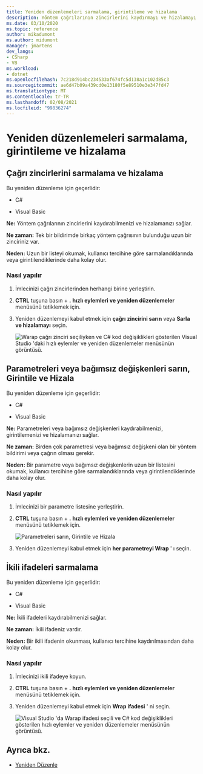 ```yaml
---
title: Yeniden düzenlemeleri sarmalama, girintileme ve hizalama
description: Yöntem çağrılarının zincirlerini kaydırmayı ve hizalamayı öğrenin.
ms.date: 03/10/2020
ms.topic: reference
author: mikadumont
ms.author: midumont
manager: jmartens
dev_langs:
- CSharp
- VB
ms.workload:
- dotnet
ms.openlocfilehash: 7c218d914bc234533af674fc5d138a1c102d85c3
ms.sourcegitcommit: ae6d47b09a439cd0e13180f5e89510e3e347fd47
ms.translationtype: MT
ms.contentlocale: tr-TR
ms.lasthandoff: 02/08/2021
ms.locfileid: "99836274"
---
```

# <a name="wrap-indent-and-align-refactorings"></a>Yeniden düzenlemeleri sarmalama, girintileme ve hizalama

## <a name="wrap-and-align-call-chains"></a>Çağrı zincirlerini sarmalama ve hizalama

Bu yeniden düzenleme için geçerlidir:

- C#

- Visual Basic

**Ne:** Yöntem çağrılarının zincirlerini kaydırabilmenizi ve hizalamanızı sağlar.

**Ne zaman:** Tek bir bildirimde birkaç yöntem çağrısının bulunduğu uzun bir zinciriniz var.

**Neden:** Uzun bir listeyi okumak, kullanıcı tercihine göre sarmalandıklarında veya girintilendiklerinde daha kolay olur.

### <a name="how-to"></a>Nasıl yapılır

1. İmlecinizi çağrı zincirlerinden herhangi birine yerleştirin.
2. **CTRL** tuşuna basın + **.** **hızlı eylemleri ve yeniden düzenlemeler** menüsünü tetiklemek için.
3. Yeniden düzenlemeyi kabul etmek için **çağrı zincirini sarın** veya **Sarla ve hizalamayı** seçin.

   ![Warap çağrı zinciri seçiliyken ve C# kod değişiklikleri gösterilen Visual Studio 'daki hızlı eylemler ve yeniden düzenlemeler menüsünün görüntüsü.](media/wrap-call-chain.png)

## <a name="wrap-indent-and-align-parameters-or-arguments"></a>Parametreleri veya bağımsız değişkenleri sarın, Girintile ve Hizala

Bu yeniden düzenleme için geçerlidir:

- C#

- Visual Basic

**Ne:** Parametreleri veya bağımsız değişkenleri kaydırabilmenizi, girintilemenizi ve hizalamanızı sağlar.

**Ne zaman:** Birden çok parametresi veya bağımsız değişkeni olan bir yöntem bildirimi veya çağrın olması gerekir.

**Neden:** Bir parametre veya bağımsız değişkenlerin uzun bir listesini okumak, kullanıcı tercihine göre sarmalandıklarında veya girintilendiklerinde daha kolay olur.

### <a name="how-to"></a>Nasıl yapılır

1. İmlecinizi bir parametre listesine yerleştirin.
2. **CTRL** tuşuna basın + **.** **hızlı eylemleri ve yeniden düzenlemeler** menüsünü tetiklemek için.

   ![Parametreleri sarın, Girintile ve Hizala](media/wrap-parameters.png)

3. Yeniden düzenlemeyi kabul etmek için **her parametreyi Wrap** ' ı seçin.

## <a name="wrap-binary-expressions"></a>İkili ifadeleri sarmalama

Bu yeniden düzenleme için geçerlidir:

- C#

- Visual Basic

**Ne:** İkili ifadeleri kaydırabilmenizi sağlar.

**Ne zaman:** İkili ifadeniz vardır.

**Neden:** Bir ikili ifadenin okunması, kullanıcı tercihine kaydırılmasından daha kolay olur.

### <a name="how-to"></a>Nasıl yapılır

1. İmlecinizi ikili ifadeye koyun.
2. **CTRL** tuşuna basın + **.** **hızlı eylemleri ve yeniden düzenlemeler** menüsünü tetiklemek için.
3. Yeniden düzenlemeyi kabul etmek için **Wrap ifadesi** ' ni seçin.

   ![Visual Studio 'da Warap ifadesi seçili ve C# kod değişiklikleri gösterilen hızlı eylemler ve yeniden düzenlemeler menüsünün görüntüsü.](media/wrap-binary-expression.png)

## <a name="see-also"></a>Ayrıca bkz.

- [Yeniden Düzenle](../refactoring-in-visual-studio.md)
